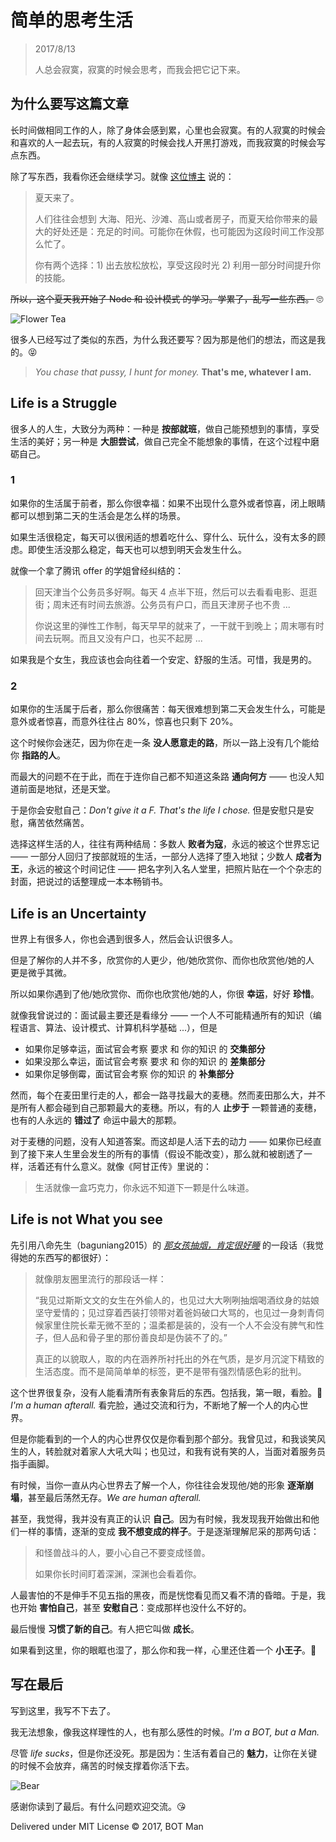 ﻿# 简单的思考生活

> 2017/8/13
>
> 人总会寂寞，寂寞的时候会思考，而我会把它记下来。

## 为什么要写这篇文章

长时间做相同工作的人，除了身体会感到累，心里也会寂寞。有的人寂寞的时候会和喜欢的人一起去玩，有的人寂寞的时候会找人开黑打游戏，而我寂寞的时候会写点东西。

除了写东西，我看你还会继续学习。就像 [这位博主](http://www.fluentcpp.com/2017/06/23/7-ways-better-cpp-summer/) 说的：

> 夏天来了。
>
> 人们往往会想到 大海、阳光、沙滩、高山或者房子，而夏天给你带来的最大的好处还是：充足的时间。可能你在休假，也可能因为这段时间工作没那么忙了。
>
> 你有两个选择：1) 出去放松放松，享受这段时光 2) 利用一部分时间提升你的技能。

~~所以，这个夏天我开始了 Node 和 设计模式 的学习。学累了，乱写一些东西。~~ 🙄

![Flower Tea](Thinking-Life/flower-tea.jpg)

很多人已经写过了类似的东西，为什么我还要写？因为那是他们的想法，而这是我的。😝

> _You chase that pussy, I hunt for money._ **That's me, whatever I am.**

## Life is a Struggle

很多人的人生，大致分为两种：一种是 **按部就班**，做自己能预想到的事情，享受生活的美好；另一种是 **大胆尝试**，做自己完全不能想象的事情，在这个过程中磨砺自己。

### 1

如果你的生活属于前者，那么你很幸福：如果不出现什么意外或者惊喜，闭上眼睛都可以想到第二天的生活会是怎么样的场景。

如果生活很稳定，每天可以很闲适的想着吃什么、穿什么、玩什么，没有太多的顾虑。即使生活没那么稳定，每天也可以想到明天会发生什么。

就像一个拿了腾讯 offer 的学姐曾经纠结的：

> 回天津当个公务员多好啊。每天 4 点半下班，然后可以去看看电影、逛逛街；周末还有时间去旅游。公务员有户口，而且天津房子也不贵 ...
>
> 你说这里的弹性工作制，每天早早的就来了，一干就干到晚上；周末哪有时间去玩啊。而且又没有户口，也买不起房 ...

如果我是个女生，我应该也会向往着一个安定、舒服的生活。可惜，我是男的。

### 2

如果你的生活属于后者，那么你很痛苦：每天很难想到第二天会发生什么，可能是意外或者惊喜，而意外往往占 80%，惊喜也只剩下 20%。

这个时候你会迷茫，因为你在走一条 **没人愿意走的路**，所以一路上没有几个能给你 **指路的人**。

而最大的问题不在于此，而在于连你自己都不知道这条路 **通向何方** —— 也没人知道前面是地狱，还是天堂。

于是你会安慰自己：_Don't give it a F. That's the life I chose._ 但是安慰只是安慰，痛苦依然痛苦。

选择这样生活的人，往往有两种结局：多数人 **败者为寇**，永远的被这个世界忘记 —— 一部分人回归了按部就班的生活，一部分人选择了堕入地狱；少数人 **成者为王**，永远的被这个时间记住 —— 把名字列入名人堂里，把照片贴在一个个杂志的封面，把说过的话整理成一本本畅销书。

## Life is an Uncertainty

世界上有很多人，你也会遇到很多人，然后会认识很多人。

但是了解你的人并不多，欣赏你的人更少，他/她欣赏你、而你也欣赏他/她的人 更是微乎其微。

所以如果你遇到了他/她欣赏你、而你也欣赏他/她的人，你很 **幸运**，好好 **珍惜**。

就像我曾说过的：面试最主要还是看缘分 —— 一个人不可能精通所有的知识（编程语言、算法、设计模式、计算机科学基础 ...），但是

- 如果你足够幸运，面试官会考察 要求 和 你的知识 的 **交集部分**
- 如果没那么幸运，面试官会考察 要求 和 你的知识 的 **差集部分**
- 如果你足够倒霉，面试官会考察 你的知识 的 **补集部分**

然而，每个在麦田里行走的人，都会一路寻找最大的麦穗。然而麦田那么大，并不是所有人都会碰到自己那颗最大的麦穗。所以，有的人 **止步于** 一颗普通的麦穗，也有的人永远的 **错过了** 命运中最大的那颗。

对于麦穗的问题，没有人知道答案。而这却是人活下去的动力 —— 如果你已经直到了接下来人生里会发生的所有的事情（假设不能改变），那么就和被剧透了一样，活着还有什么意义。就像《阿甘正传》里说的：

> 生活就像一盒巧克力，你永远不知道下一颗是什么味道。

## Life is not What you see

先引用八命先生（baguniang2015）的 [_那女孩抽烟，肯定很好睡_](http://mp.weixin.qq.com/s?__biz=MzIzODA0MjQ4Mw==&mid=2660506886&idx=1&sn=ee6a9db277fa2a9bc57a4e54ef68a9bc) 的一段话（我觉得她的东西写的都很好）：

> 就像朋友圈里流行的那段话一样：
>
> “我见过斯斯文文的女生在外偷人的，也见过大大咧咧抽烟喝酒纹身的姑娘坚守爱情的；见过穿着西装打领带对着爸妈破口大骂的，也见过一身刺青伺候家里住院长辈无微不至的；温柔都是装的，没有一个人不会没有脾气和性子，但人品和骨子里的那份善良却是伪装不了的。”
>
> 真正的以貌取人，取的内在涵养所衬托出的外在气质，是岁月沉淀下精致的生活态度。而不是简简单单的标签，更不是带有强烈情感色彩的批判。

这个世界很复杂，没有人能看清所有表象背后的东西。包括我，第一眼，看脸。🙈 _I'm a human afterall._ 看完脸，通过交流和行为，不断地了解一个人的内心世界。

但是你能看到的一个人的内心世界仅仅是你看到那个部分。我曾见过，和我谈笑风生的人，转脸就对着家人大吼大叫；也见过，和我有说有笑的人，当面对着服务员指手画脚。

有时候，当你一直从内心世界去了解一个人，你往往会发现他/她的形象 **逐渐崩塌**，甚至最后荡然无存。_We are human afterall._

甚至，我觉得，我并没有真正的认识 **自己**。因为有时候，我发现我开始做出和他们一样的事情，逐渐的变成 **我不想变成的样子**。于是逐渐理解尼采的那两句话：

> 和怪兽战斗的人，要小心自己不要变成怪兽。
>
> 如果你长时间盯着深渊，深渊也会看着你。

人最害怕的不是伸手不见五指的黑夜，而是恍惚看见而又看不清的昏暗。于是，我也开始 **害怕自己**，甚至 **安慰自己**：变成那样也没什么不好的。

最后慢慢 **习惯了新的自己**。有人把它叫做 **成长**。

如果看到这里，你的眼眶也湿了，那么你和我一样，心里还住着一个 **小王子**。👦

## 写在最后

写到这里，我写不下去了。

我无法想象，像我这样理性的人，也有那么感性的时候。_I'm a BOT, but a Man._

尽管 _life sucks_，但是你还没死。那是因为：生活有着自己的 **魅力**，让你在关键的时候不会放弃，痛苦的时候支撑着你活下去。

![Bear](Thinking-Life/bear.jpg)

感谢你读到了最后。有什么问题欢迎交流。😘

Delivered under MIT License © 2017, BOT Man